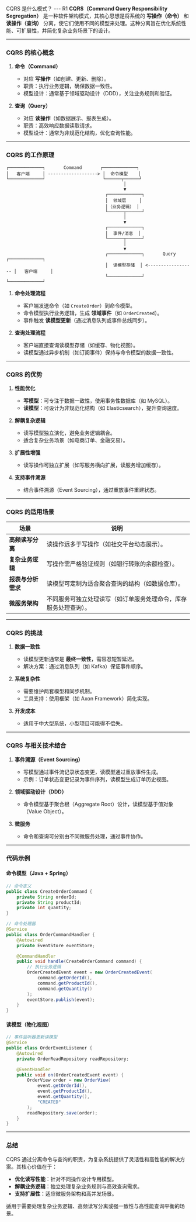 CQRS 是什么模式？
--- R1
**CQRS（Command Query Responsibility Segregation）** 是一种软件架构模式，其核心思想是将系统的 **写操作（命令）** 和 **读操作（查询）** 分离，使它们使用不同的模型来处理。这种分离旨在优化系统性能、可扩展性，并简化复杂业务场景下的设计。

---

### **CQRS 的核心概念**

1. **命令（Command）**

   - 对应 **写操作**（如创建、更新、删除）。
   - 职责：执行业务逻辑，确保数据一致性。
   - 模型设计：通常基于领域驱动设计（DDD），关注业务规则和验证。

2. **查询（Query）**
   - 对应 **读操作**（如数据展示、报表生成）。
   - 职责：高效响应数据读取请求。
   - 模型设计：通常为非规范化结构，优化查询性能。

---

### **CQRS 的工作原理**

```text
┌─────────────┐       Command       ┌─────────────┐
│   客户端     │ -------------------> │  命令模型    │
└─────────────┘                      └──────┬──────┘
                                             │
                                             ▼
                                      ┌─────────────┐
                                      │  领域层     │
                                      │（业务逻辑） │
                                      └──────┬──────┘
                                             │
                                             ▼
                                      ┌─────────────┐
                                      │  事件/消息  │
                                      └──────┬──────┘
                                             │
                                             ▼
                                      ┌─────────────┐       Query        ┌─────────────┐
                                      │  读模型存储  │ <------------------ │   客户端     │
                                      └─────────────┘                      └─────────────┘
```

1. **命令处理流程**

   - 客户端发送命令（如 `CreateOrder`）到命令模型。
   - 命令模型执行业务逻辑，生成 **领域事件**（如 `OrderCreated`）。
   - 事件触发 **读模型更新**（通过消息队列或事件总线同步）。

2. **查询处理流程**
   - 客户端直接查询读模型存储（如缓存、物化视图）。
   - 读模型通过异步机制（如订阅事件）保持与命令模型的数据一致性。

---

### **CQRS 的优势**

1. **性能优化**

   - **写模型**：可专注于数据一致性，使用事务性数据库（如 MySQL）。
   - **读模型**：可设计为非规范化结构（如 Elasticsearch），提升查询速度。

2. **解耦复杂逻辑**

   - 读写模型独立演化，避免业务逻辑耦合。
   - 适合复杂业务场景（如电商订单、金融交易）。

3. **扩展性增强**

   - 读写操作可独立扩展（如写服务横向扩展，读服务增加缓存）。

4. **支持事件溯源**
   - 结合事件溯源（Event Sourcing），通过重放事件重建状态。

---

### **CQRS 的适用场景**

| **场景**           | **说明**                                                         |
| ------------------ | ---------------------------------------------------------------- |
| **高频读写分离**   | 读操作远多于写操作（如社交平台动态展示）。                       |
| **复杂业务逻辑**   | 写操作需严格验证规则（如银行转账的余额检查）。                   |
| **报表与分析需求** | 读模型可定制为适合聚合查询的结构（如数据仓库）。                 |
| **微服务架构**     | 不同服务可独立处理读写（如订单服务处理命令，库存服务处理查询）。 |

---

### **CQRS 的挑战**

1. **数据一致性**

   - 读模型更新通常是 **最终一致性**，需容忍短暂延迟。
   - 解决方案：通过消息队列（如 Kafka）保证事件顺序。

2. **系统复杂性**

   - 需要维护两套模型和同步机制。
   - 工具支持：使用框架（如 Axon Framework）简化实现。

3. **开发成本**
   - 适用于中大型系统，小型项目可能得不偿失。

---

### **CQRS 与相关技术结合**

1. **事件溯源（Event Sourcing）**

   - 写模型通过事件流记录状态变更，读模型通过重放事件生成。
   - 示例：订单状态变更记录为事件序列，读模型生成订单历史视图。

2. **领域驱动设计（DDD）**

   - 命令模型基于聚合根（Aggregate Root）设计，读模型基于值对象（Value Object）。

3. **微服务**
   - 命令和查询可分别由不同微服务处理，通过事件协作。

---

### **代码示例**

#### **命令模型（Java + Spring）**

```java
// 命令定义
public class CreateOrderCommand {
    private String orderId;
    private String productId;
    private int quantity;
}

// 命令处理器
@Service
public class OrderCommandHandler {
    @Autowired
    private EventStore eventStore;

    @CommandHandler
    public void handle(CreateOrderCommand command) {
        // 执行业务逻辑
        OrderCreatedEvent event = new OrderCreatedEvent(
            command.getOrderId(),
            command.getProductId(),
            command.getQuantity()
        );
        eventStore.publish(event);
    }
}
```

#### **读模型（物化视图）**

```java
// 事件监听器更新读模型
@Service
public class OrderEventListener {
    @Autowired
    private OrderReadRepository readRepository;

    @EventHandler
    public void on(OrderCreatedEvent event) {
        OrderView order = new OrderView(
            event.getOrderId(),
            event.getProductId(),
            event.getQuantity(),
            "CREATED"
        );
        readRepository.save(order);
    }
}
```

---

### **总结**

CQRS 通过分离命令与查询的职责，为复杂系统提供了灵活性和高性能的解决方案。其核心价值在于：

- **优化读写性能**：针对不同操作设计专用模型。
- **解耦业务逻辑**：独立处理复杂业务规则与高效查询需求。
- **支持扩展性**：适应微服务架构和高并发场景。

适用于需要处理复杂业务逻辑、高频读写分离或强一致性与高性能查询平衡的场景。
